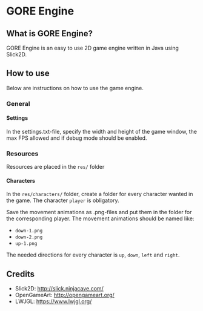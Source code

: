 # GORE Engine

## What is GORE Engine?
GORE Engine is an easy to use 2D game engine written in Java using Slick2D.

## How to use
Below are instructions on how to use the game engine.

### General
#### Settings
In the settings.txt-file, specify the width and height of the game window, the max FPS allowed and if debug mode should be enabled.

### Resources
Resources are placed in the ```res/``` folder
#### Characters
In the ```res/characters/``` folder, create a folder for every character wanted in the game. The character ```player``` is obligatory.

Save the movement animations as .png-files and put them in the folder for the corresponding player. The movement animations should be named like:
* ```down-1.png```
* ```down-2.png```
* ```up-1.png```

The needed directions for every character is ```up```, ```down```, ```left``` and ```right```.

## Credits
* Slick2D: http://slick.ninjacave.com/
* OpenGameArt: http://opengameart.org/
* LWJGL: https://www.lwjgl.org/